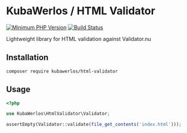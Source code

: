 KubaWerlos / HTML Validator
===========================

[![Minimum PHP Version](https://img.shields.io/badge/php-%3E%3D%205.3-8892BF.svg)](https://php.net)
[![Build Status](https://travis-ci.org/kubawerlos/html-validator.svg?branch=master)](https://travis-ci.org/kubawerlos/html-validator)

Lightweight library for HTML validation against Validator.nu

Installation
------------

    composer require kubawerlos/html-validator


Usage
-----

```php
<?php

use KubaWerlos\HtmlValidator\Validator;

assertEmpty(Validator::validate(file_get_contents('index.html')));
```
